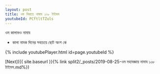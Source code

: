 ```yaml
---
layout: post
title: ওম বিধাতে নামায ১০৮ টাইমস
youtubeId: PCftltTZuls
---
```

 
 
 ওম কালাভও নামায  
 
 -  কালা নামক দিনের সবচেয়ে ছোট অংশ কে 
 
  
 
  
 
 
 
 
 
 


{% include youtubePlayer.html id=page.youtubeId %}
 
[Next]({{ site.baseurl }}{% link  split2/_posts/2019-08-25-ওম মহাযজ্ঞায় নামায ১০৮ টাইমস.md%})
 
